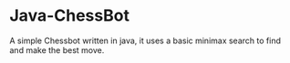# Java-ChessBot
A simple Chessbot written in java, it uses a basic minimax search to find and make the best move.